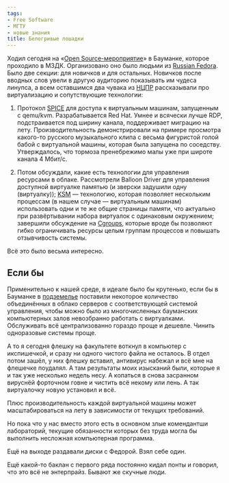 ```yaml
---
tags:
- Free Software
- МГТУ
- новые знания
title: Белогривые лошадки
---
```


Ходил сегодня на «[Open Source-мероприятие][]» в Бауманке, которое
проходило в МЗДК. Организовано оно было людьми из [Russian Fedora][].
Было две секции: для новичков и для остальных. Новичков после вводных
слов увели в другую аудиторию показывать им чудеса линупса, а всем
оставшимся два чувака из [НЦПР][] рассказывали про виртуализацию и
сопутствующие технологии:

1.  Протокол [SPICE][] для доступа к виртуальным машинам, запущенным с
    qemu/kvm. Разрабатывается Red Hat. Умнее и всячески лучше RDP,
    подстраивается под ширину канала, поддерживает миграцию на лету.
    Производительность демонстрировали на примере просмотра какого-то
    русского музыкального клипа с весьма фигуристой голой бабой с
    виртуальной машины, которая была запущена по соседству.
    Утверждалось, что тормоза пренебрежимо малы уже при широте канала 4
    Мбит/с.

2.  Потом обсуждали, какие есть технологии для управления ресурсами в
    облаке. Рассмотрели Balloon Driver для управления доступной
    виртуалке памятью (и зверски задушили одну (виртуалку)); [KSM][] —
    технологию, которая позволяет нескольким процессам (в нашем случае —
    виртуальным машинам) использовать одни и те же общие страницы
    памяти, что актуально при развёртывании набора виртуалок с
    одинаковым окружением; завершили обсуждение на [Cgroups][], которые
    вроде бы позволяют гибко ограничивать ресурсы целым группам
    процессов и повышать отзывчивость системы.

Всё это было весьма интересно.

## Если бы

Применительно к нашей среде, в идеале было бы крутенько, если бы в
Бауманке в [подземелье][] поставили некоторое количество объединённых в
облако серверов с соответствующей системой управления, чтобы можно было
из многочисленных бауманских компьютерных залов невозбранно работать с
виртуалками. Обслуживать всё централизованно гораздо проще и дешевле.
Чинить одноразовые системы проще.

А то я сегодня флешку на факультете воткнул в компьютер с икспишечкой, и
сразу ни одного чистого файла не осталось. В отдел потом зашёл, у них
флешку вставил, антивирус набежал и всё мне на флешечке поудалял. А там
результаты моих изысканий были, которые я и так уже несколько недель
несу. А копаться в снова засранном вируснёй форточном говне и чистить
всё некому или лень. А так виртуалочку новую установил и всё.

Плюс производительность каждой виртуальной машины может масштабироваться
на лету в зависимости от текущих требований.

Но пока что у нас вместо этого есть в основном злые комендантши
лабораторий, текущие обязанности которых без труда могла бы выполнить
несложная компьютерная программа.

Ещё на выходе раздавали диски с Федорой. Взял себе один.

Ещё какой-то баклан с первого ряда постоянно кидал понты и говорил, что
это всё не энтерпрайз. Бывают же скучные люди.

  [Open Source-мероприятие]: https://web.archive.org/web/20110526011420/http://pr.bmstu.ru/?p=5016
  [Russian Fedora]: https://web.archive.org/web/20110526011420/http://www.russianfedora.ru/
  [НЦПР]: https://web.archive.org/web/20110526011420/http://www.ncpr.su/
  [SPICE]: https://web.archive.org/web/20110526011420/http://www.redhat.com/virtualization/rhev/desktop/spice/
  [KSM]: https://web.archive.org/web/20110526011420/http://www.linux-kvm.com/content/using-ksm-kernel-samepage-merging-kvm
  [Cgroups]: https://web.archive.org/web/20110526011420/http://en.wikipedia.org/wiki/Cgroup
  [подземелье]: /web/20110526011420/http://dzhus.org:80/blog/entry/328/